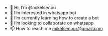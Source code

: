 - 👋 Hi, I’m @mikelsenou
- 👀 I’m interested in whatsapp bot
- 🌱 I’m currently learning how to create a bot
- 💞️ I’m looking to collaborate on whatsapp
- 📫 How to reach me mikelsenour@gmail.com

<!---
mikelsenou/mikelsenou is a ✨ special ✨ repository because its `README.md` (this file) appears on your GitHub profile.
You can click the Preview link to take a look at your changes.
--->
